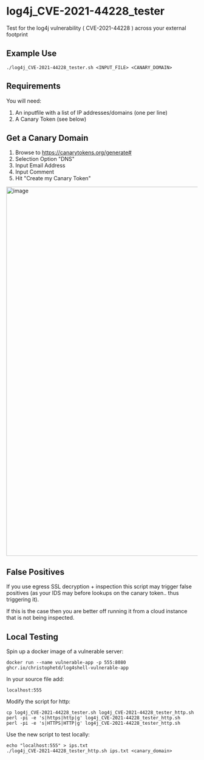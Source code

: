 # log4j_CVE-2021-44228_tester
Test for the log4j vulnerability ( CVE-2021-44228 ) across your external footprint

## Example Use

```
./log4j_CVE-2021-44228_tester.sh <INPUT_FILE> <CANARY_DOMAIN>
```

## Requirements
You will need:
1. An inputfile with a list of IP addresses/domains (one per line)
2. A Canary Token (see below)


## Get a Canary Domain 
1. Browse to https://canarytokens.org/generate#
2. Selection Option "DNS"
3. Input Email Address
4. Input Comment
5. Hit "Create my Canary Token"

<img width="973" alt="image" src="https://user-images.githubusercontent.com/774940/145664156-fee98504-0a18-427c-8213-5f3818864a9a.png">

## False Positives
If you use egress SSL decryption + inspection this script may trigger false positives (as your IDS may before lookups on the canary token.. thus triggering it).

If this is the case then you are better off running it from a cloud instance that is not being inspected.

## Local Testing
Spin up a docker image of a vulnerable server:
```
docker run --name vulnerable-app -p 555:8080 ghcr.io/christophetd/log4shell-vulnerable-app
```

In your source file add:

    localhost:555
    
Modify the script for http:

```
cp log4j_CVE-2021-44228_tester.sh log4j_CVE-2021-44228_tester_http.sh
perl -pi -e 's|https|http|g' log4j_CVE-2021-44228_tester_http.sh
perl -pi -e 's|HTTPS|HTTP|g' log4j_CVE-2021-44228_tester_http.sh
```
Use the new script to test locally:
```
echo "localhost:555" > ips.txt
./log4j_CVE-2021-44228_tester_http.sh ips.txt <canary_domain>
```



